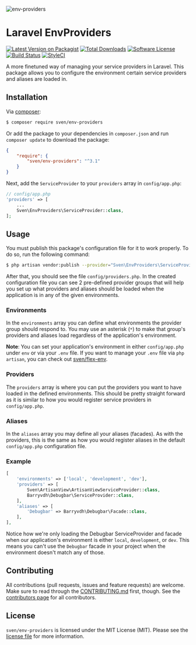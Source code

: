![env-providers](https://cloud.githubusercontent.com/assets/11269635/15094471/5abfd4ec-14a5-11e6-8969-63bc9bcfd6b6.jpg)

# Laravel EnvProviders

[![Latest Version on Packagist][ico-version]][link-packagist]
[![Total Downloads][ico-downloads]][link-downloads]
[![Software License][ico-license]](LICENSE.md)
[![Build Status][ico-build]][link-build]
[![StyleCI][ico-styleci]][link-styleci]

A more finetuned way of managing your service providers in Laravel. This package
allows you to configure the environment certain service providers and
aliases are loaded in.

## Installation
Via [composer](http://getcomposer.org):

```bash
$ composer require sven/env-providers
```

Or add the package to your dependencies in `composer.json` and run
`composer update` to download the package:

```json
{
    "require": {
        "sven/env-providers": "^3.1"
    }
}
```

Next, add the `ServiceProvider` to your `providers` array in `config/app.php`:

```php
// config/app.php
'providers' => [
    ...
    Sven\EnvProviders\ServiceProvider::class,
];
```

## Usage
You must publish this package's configuration file for it to work properly. To
do so, run the following command:

```bash
$ php artisan vendor:publish --provider="Sven\EnvProviders\ServiceProvider"
```

After that, you should see the file `config/providers.php`. In the created
configuration file you can see 2 pre-defined provider groups that will help you
set up what providers and aliases should be loaded when the application is in any
of the given environments.

### Environments
In the `environments` array you can define what environments the provider group
should respond to. You may use an asterisk (`*`) to make that group's providers
and aliases load regardless of the application's environment.

**Note**: You can set your application's environment in either `config/app.php`
under `env` or via your `.env` file. If you want to manage your `.env` file via
`php artisan`, you can check out [sven/flex-env](https://git.io/flex).

### Providers
The `providers` array is where you can put the providers you want to have loaded
in the defined environments. This should be pretty straight forward as it is similar
to how you would register service providers in `config/app.php`.

### Aliases
In the `aliases` array you may define all your aliases (facades). As with the providers,
this is the same as how you would register aliases in the default `config/app.php`
configuration file.

### Example

```php
[
    'environments' => ['local', 'development', 'dev'],
    'providers' => [
        Sven\ArtisanView\ArtisanViewServiceProvider::class,
        Barryvdh\Debugbar\ServiceProvider::class,
    ],
    'aliases' => [
        'Debugbar' => Barryvdh\Debugbar\Facade::class,
    ],
],
```

Notice how we're only loading the Debugbar ServiceProvider and facade when our
application's environment is either `local`, `development`, or `dev`. This means
you can't use the `Debugbar` facade in your project when the environment doesn't
match any of those.

## Contributing
All contributions (pull requests, issues and feature requests) are
welcome. Make sure to read through the [CONTRIBUTING.md](CONTRIBUTING.md) first,
though. See the [contributors page](../../graphs/contributors) for all contributors.

## License
`sven/env-providers` is licensed under the MIT License (MIT). Please see the
[license file](LICENSE.md) for more information.

[ico-version]: https://img.shields.io/packagist/v/sven/env-providers.svg?style=flat-square
[ico-license]: https://img.shields.io/badge/license-MIT-green.svg?style=flat-square
[ico-downloads]: https://img.shields.io/packagist/dt/sven/env-providers.svg?style=flat-square
[ico-build]: https://github.com/svenluijten/env-providers/workflows/Tests%20(PHP)/badge.svg
[ico-styleci]: https://styleci.io/repos/58277758/shield

[link-packagist]: https://packagist.org/packages/sven/env-providers
[link-downloads]: https://packagist.org/packages/sven/env-providers
[link-build]: https://github.com/svenluijten/env-providers/actions?query=workflow%3ATests%20(PHP)
[link-styleci]: https://styleci.io/repos/58277758
